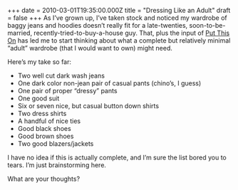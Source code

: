 +++
date = 2010-03-01T19:35:00.000Z
title = "Dressing Like an Adult"
draft = false
+++
As I’ve grown up, I’ve taken stock and noticed my wardrobe of baggy
jeans and hoodies doesn’t really fit for a late-twenties,
soon-to-be-married, recently-tried-to-buy-a-house guy. That, plus the
input of [Put This On](http://putthison.com/) has led me to start
thinking about what a complete but relatively minimal “adult” wardrobe
(that I would want to own) might need.

Here’s my take so far:

-   Two well cut dark wash jeans
-   One dark color non-jean pair of casual pants (chino’s, I guess)
-   One pair of proper “dressy” pants
-   One good suit
-   Six or seven nice, but casual button down shirts
-   Two dress shirts
-   A handful of nice ties
-   Good black shoes
-   Good brown shoes
-   Two good blazers/jackets

I have no idea if this is actually complete, and I’m sure the list bored
you to tears. I’m just brainstorming here.

What are your thoughts?
